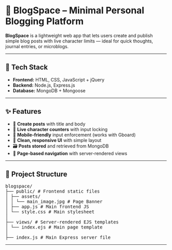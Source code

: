 # 📝 BlogSpace – Minimal Personal Blogging Platform

**BlogSpace** is a lightweight web app that lets users create and publish simple blog posts with live character limits — ideal for quick thoughts, journal entries, or microblogs.

---

## 🔧 Tech Stack

- **Frontend:** HTML, CSS, JavaScript + jQuery  
- **Backend:** Node.js, Express.js  
- **Database:** MongoDB + Mongoose  

---

## ✨ Features

- 📝 **Create posts** with title and body  
- 🔢 **Live character counters** with input locking  
- 📱 **Mobile-friendly** input enforcement (works with Gboard)  
- 🎨 **Clean, responsive UI** with simple layout  
- 🗃️ **Posts stored** and retrieved from MongoDB  
- 🧱 **Page-based navigation** with server-rendered views  

---

## 📁 Project Structure
<pre>
blogspace/
├── public/ # Frontend static files
│ ├── assets/
│ │ └── main_image.jpg # Page Banner
│ ├── app.js # Main frontend JS
│ └── style.css # Main stylesheet
│
├── views/ # Server-rendered EJS templates
│ └── index.ejs # Main page template
│
├── index.js # Main Express server file
</pre>

---
